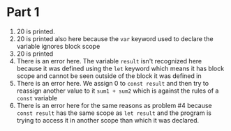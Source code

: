 # Part 1

1. 20 is printed. 
2. 20 is printed also here because the `var` keyword used to declare the variable ignores block scope
3. 20 is printed
4. There is an error here. The variable `result` isn't recognized here because
it was defined using the `let` keyword which means it has block scope and cannot be seen outside of the block it was defined in
5. There is an error here. We assign 0 to `const result` and then try to reassign another value to it `sum1 + sum2` which is against the rules of a `const` variable
6. There is an error here for the same reasons as problem #4 because `const result` has the same scope as `let result` and the program is trying to access it in another scope than which it was declared.